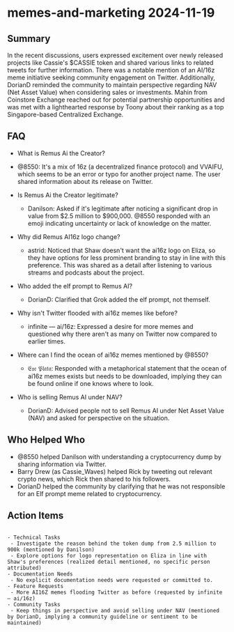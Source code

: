 # memes-and-marketing 2024-11-19

## Summary

In the recent discussions, users expressed excitement over newly released projects like Cassie's $CASSIE token and
shared various links to related tweets for further information. There was a notable mention of an AI/16z meme initiative
seeking community engagement on Twitter. Additionally, DorianD reminded the community to maintain perspective regarding
NAV (Net Asset Value) when considering sales or investments. Mahin from Coinstore Exchange reached out for potential
partnership opportunities and was met with a lighthearted response by Toony about their ranking as a top Singapore-based
Centralized Exchange.

## FAQ

- What is Remus Ai the Creator?
- @8550: It's a mix of 16z (a decentralized finance protocol) and VVAIFU, which seems to be an error or typo for another
  project name. The user shared information about its release on Twitter.

- Is Remus Ai the Creator legitimate?

    - Danilson: Asked if it's legitimate after noticing a significant drop in value from $2.5 million to $900,000. @8550
      responded with an emoji indicating uncertainty or lack of knowledge on the matter.

- Why did Remus AI16z logo change?

    - astrid: Noticed that Shaw doesn't want the ai16z logo on Eliza, so they have options for less prominent branding
      to stay in line with this preference. This was shared as a detail after listening to various streams and podcasts
      about the project.

- Who added the elf prompt to Remus AI?

    - DorianD: Clarified that Grok added the elf prompt, not themself.

- Why isn't Twitter flooded with ai16z memes like before?

    - infinite — ai/16z: Expressed a desire for more memes and questioned why there aren't as many on Twitter now
      compared to earlier times.

- Where can I find the ocean of ai16z memes mentioned by @8550?

    - 𝔈𝔵𝔢 𝔓𝔩𝔞𝔱𝔞: Responded with a metaphorical statement that the ocean of ai16z memes exists but needs to be
      downloaded, implying they can be found online if one knows where to look.

- Who is selling Remus AI under NAV?
    - DorianD: Advised people not to sell Remus AI under Net Asset Value (NAV) and asked for perspective on the
      situation.

## Who Helped Who

- @8550 helped Danilson with understanding a cryptocurrency dump by sharing information via Twitter.
- Barry Drew (as Cassie_Waves) helped Rick by tweeting out relevant crypto news, which Rick then shared to his followers.
- DorianD helped the community by clarifying that he was not responsible for an Elf prompt meme related to cryptocurrency.

## Action Items

```

- Technical Tasks
 - Investigate the reason behind the token dump from 2.5 million to 900k (mentioned by Danilson)
 - Explore options for logo representation on Eliza in line with Shaw's preferences (realized detail mentioned, no specific person attributed)
- Documentation Needs
 - No explicit documentation needs were requested or committed to.
- Feature Requests
 - More AI16Z memes flooding Twitter as before (requested by infinite — ai/16z)
- Community Tasks
 - Keep things in perspective and avoid selling under NAV (mentioned by DorianD, implying a community guideline or sentiment to be maintained)
```
